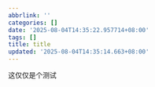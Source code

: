 ```yaml
---
abbrlink: ''
categories: []
date: '2025-08-04T14:35:22.957714+08:00'
tags: []
title: title
updated: '2025-08-04T14:35:14.663+08:00'
---
```

这仅仅是个测试
